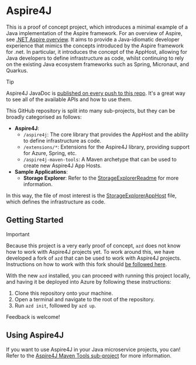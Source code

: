 # Aspire4J

This is a proof of concept project, which introduces a minimal example of a Java implementation of the Aspire framework. For an overview of Aspire, see [.NET Aspire overview](https://learn.microsoft.com/en-us/dotnet/aspire/get-started/aspire-overview). It aims to provide a Java-idiomatic developer experience that mimics the concepts introduced by the Aspire framework for .net. In particular, it introduces the concept of the AppHost, allowing for Java developers to define infrastructure as code, whilst continuing to rely on the existing Java ecosystem frameworks such as Spring, Micronaut, and Quarkus.

> [!TIP]
> Aspire4J JavaDoc is [published on every push to this repo](https://aspire4j.z22.web.core.windows.net/). It's a great way to see all of the available APIs and how to use them.

This GitHub repository is split into many sub-projects, but they can be broadly categorised as follows:

* **Aspire4J**:
  * `/aspire4j`: The core library that provides the AppHost and the ability to define infrastructure as code.
  * `/extensions/*`: Extensions for the Aspire4J library, providing support for Azure, Spring, etc.
  * `/aspire4j-maven-tools`: A Maven archetype that can be used to create new Aspire4J App Hosts.
* **Sample Applications**:
  * **Storage Explorer**: Refer to the [StorageExplorerReadme] for more information.

In this way, the file of most interest is the [StorageExplorerAppHost] file, which defines the infrastructure as code.

## Getting Started

> [!IMPORTANT]
> Because this project is a very early proof of concept, `azd` does not know how to work with Aspire4J projects yet. To work around this, we have developed a fork of `azd` that can be used to work with Aspire4J projects. Instructions on how to work with this fork should [be followed here](https://github.com/Azure/azure-dev-pr/pull/1670).

With the new `azd` installed, you can proceed with running this project locally, and having it be deployed into Azure by following these instructions:

1. Clone this repository onto your machine.
2. Open a terminal and navigate to the root of the repository.
3. Run `azd init`, followed by `azd up`.

Feedback is welcome!

## Using Aspire4J

If you want to use Aspire4J in your Java microservice projects, you can! Refer to the [Aspire4J Maven Tools sub-project][Aspire4JMavenToolsReadme] for more information.

[Aspire4JMavenToolsReadme]: aspire4j/aspire4j-maven-tools/readme.md
[StorageExplorerReadme]: samples/storage-explorer/readme.md
[StorageExplorerAppHost]: samples/storage-explorer/storage-explorer-apphost/src/main/java/com/microsoft/aspire/storageexplorer/StorageExplorerAppHost.java